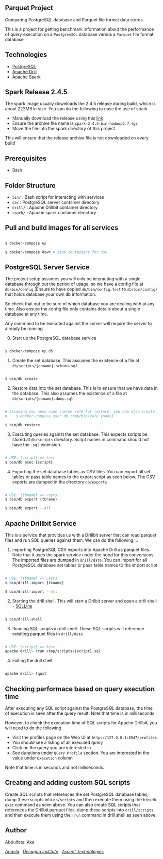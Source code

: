 ## Parquet Project

Comparing PostgreSQL database and Parquet file format data stores

This is a project for getting benchmark information about the performance of query execution on a `PostgresSQL` database versus a `Parquet` file format database

## Technologies

- [PostgreSQL](https://www.postgresql.org/)
- [Apache Drill](https://drill.apache.org/)
- [Apache Spark](https://spark.apache.org/)

## Spark Release 2.4.5

The spark image usually downloads the 2.4.5 release during build, which is about 222MB in size. You can do the following to ease the use of spark

- Manually download the release using this [link](https://downloads.apache.org/spark/spark-2.4.5/spark-2.4.5-bin-hadoop2.7.tgz)
- Ensure the archive file name is `spark-2.4.5-bin-hadoop2.7.tgz`
- Move the file into the spark directory of this project

This will ensure that the release archive file is not downloaded on every build

## Prerequisites

- Bash

## Folder Structure
 
- `bin/` : Bash script for interacting with services
- `db/` : PostgreSQL server container directory
- `drill/` : Apache Drillbit container directory 
- `spark/` : Apache spark container directory

## Pull and build images for all services
 
```bash

$ docker-compose up

$ docker-compose down # stop containers for now

```

## PostgreSQL Server Service

The project setup assumes you will only be interacting with a single database through out the period of usage, so we have a config file at `db/bin/config` (Ensure to have copied `db/bin/config.test` to `db/bin/config`) that holds database your own db information.

So check that out to be sure of which database you are dealing with at any time. Also ensure the config file only contains details about a single database at any time.

Any command to be executed against the server will require the server to already be running

0. Start up the PostgreSQL database service

```bash

$ docker-compose up db

```

1. Create the set database. This assumes the existence of a file at `db/scripts/{dbname}.schema.sql`

```bash

$ bin/db create

```

2. Restore data into the set database. This is to ensure that we have data in the database. This also assumes the existence of a file at `db/scripts/{dbname}.dump.sql`

```bash

# Assuming you need some custom role for restore, you can also create it as seen below
#    $ docker-compose exec db /tmp/bin/role {name}

$ bin/db restore

```

3. Executing queries against the set database. This expects scripts be stored at `db/scripts` directory. Script names in command should not have the `.sql` extension.

```bash

# USE: {script} => test
$ bin/db exec {script}

```

4. Exporting the set database tables as CSV files. You can export all set tables or pass table names to the export script as seen below. The CSV exports are dumped in the directory `db/exports`

```bash

# USE: {tbname} => users
$ bin/db export {tbname}

$ bin/db export --all

```

## Apache Drillbit Service

This is a service that provides us with a Drillbit server that can read parquet files and run SQL queries against them. We can do the following ...

1. Importing PostgreSQL CSV exports into Apache Drill as parquet files. Note that it uses the spark service under the hood for this conversions. The imported files are dumped in `drill/data`. You can import for all PostgreSQL database set tables or pass table names to the import script

```bash

# USE: {tbname} => users
$ bin/drill-import {tbname}

$ bin/drill-import --all

```

2. Starting the drill shell. This will start a Drilbit server and open a drill shell - [SQLLine](http://sqlline.sourceforge.net/)

```bash

$ bin/drill-shell

```

3. Running SQL scripts in drill shell. These SQL scripts will reference exisiting parquet files in `drill/data`

```bash

# USE: {script} => test
apache drill> !run /tmp/scripts/{script}.sql

```

4. Exiting the drill shell

```bash

apache drill> !quit

```

## Checking performace based on query execution time

After executing any SQL script against the PostgreSQL database, the time of execution is seen after the query result. Note that time is in milliseconds

However, to check the execution time of SQL scripts for Apache Drillbit, you will need to do the following

- Visit the profiles page on the Web UI at `http://127.0.0.1:8047/profiles`
- You should see a listing of all executed query
- Click on the query you are interested in
- See durations under `Query Profile` section. You are interested in the value under `Execution` column

Note that time is in seconds and not milliseconds.

## Creating and adding custom SQL scripts

Create SQL scripts that references the set PostgreSQL database tables, dump these scripts into `db/scripts` and then execute them using the `bin/db exec` command as seen above. You can also create SQL scripts that references the Drillbit parquet files, dump these scripts into `drill/scripts` and then execute them using the `!run` command in drill shell as seen above.

## Author

Abdulfatai Aka

*[Andela](https://andela.com/)* . *[Decagon Institute](https://decagonhq.com/)* . *[Ascent Technologies](https://www.ascentregtech.com/)*
